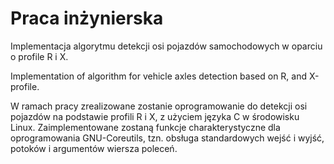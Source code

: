 # Praca inżynierska
Implementacja algorytmu detekcji osi pojazdów samochodowych w oparciu o profile R i X.

Implementation of algorithm for vehicle axles detection based on R, and X-profile.

W ramach pracy zrealizowane zostanie oprogramowanie do detekcji osi pojazdów na podstawie profili R i X,
 z użyciem języka C  w środowisku Linux.
 Zaimplementowane zostaną funkcje charakterystyczne dla oprogramowania GNU-Coreutils,
 tzn. obsługa standardowych wejść i wyjść, potoków i argumentów wiersza poleceń.
